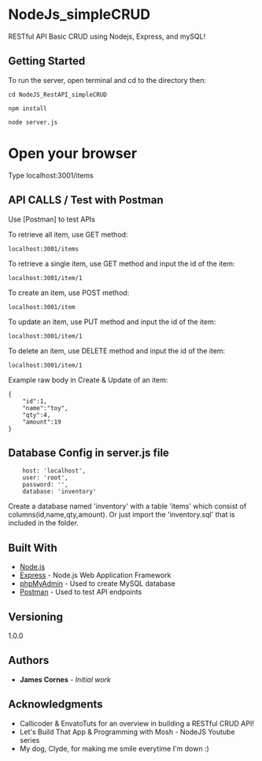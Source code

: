 # NodeJs_simpleCRUD

RESTful API Basic CRUD using Nodejs, Express, and mySQL!

## Getting Started

To run the server, open terminal and cd to the directory then:

```
cd NodeJS_RestAPI_simpleCRUD

npm install 

node server.js

```

# Open your browser
 Type localhost:3001/items


## API CALLS / Test with Postman

Use [Postman] to test APIs

To retrieve all item, use GET method:
```
localhost:3001/items
```
To retrieve a single item, use GET method and input the id of the item:
```
localhost:3001/item/1
```
To create an item, use POST method:
```
localhost:3001/item
```
To update an item, use PUT method and input the id of the item:
```
localhost:3001/item/1
```
To delete an item, use DELETE method and input the id of the item:
```
localhost:3001/item/1
```
Example raw body in Create & Update of an item:
```
{
	"id":1,
	"name":"toy",
	"qty":4,
	"amount":19
}
```

## Database Config in server.js file
```
    host: 'localhost',
    user: 'root',
    password: '',
    database: 'inventory'
```
Create a database named 'inventory' with a table 'items' which consist of columns(id,name,qty,amount). Or just import the 'inventory.sql' that is included in the folder.

## Built With

* [Node.js](https://nodejs.org/en/) 
* [Express](https://expressjs.com/) - Node.js Web Application Framework
* [phpMyAdmin](https://www.phpmyadmin.net/) - Used to create MySQL database
* [Postman](https://www.getpostman.com/) - Used to test API endpoints



## Versioning

1.0.0

## Authors

* **James Cornes** - *Initial work* 


## Acknowledgments

* Callicoder & EnvatoTuts for an overview in building a RESTful CRUD API!
* Let's Build That App & Programming with Mosh - NodeJS Youtube series
* My dog, Clyde, for making me smile everytime I'm down :) 

